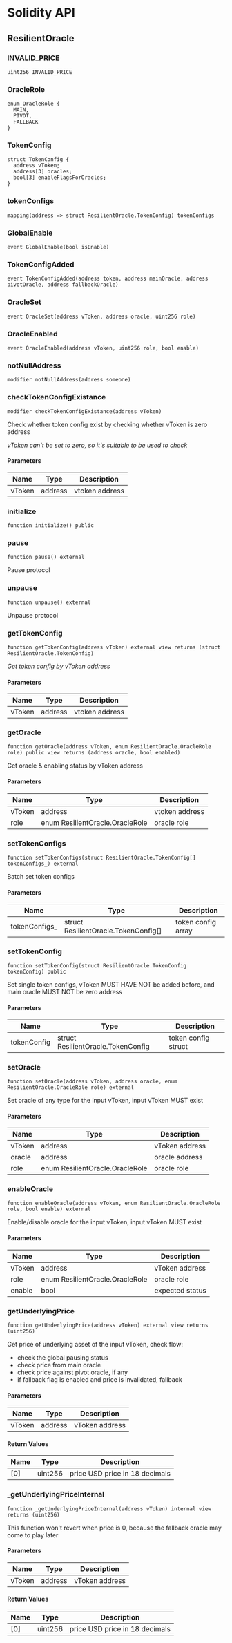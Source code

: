 # Solidity API

## ResilientOracle

### INVALID_PRICE

```solidity
uint256 INVALID_PRICE
```

### OracleRole

```solidity
enum OracleRole {
  MAIN,
  PIVOT,
  FALLBACK
}
```

### TokenConfig

```solidity
struct TokenConfig {
  address vToken;
  address[3] oracles;
  bool[3] enableFlagsForOracles;
}
```

### tokenConfigs

```solidity
mapping(address => struct ResilientOracle.TokenConfig) tokenConfigs
```

### GlobalEnable

```solidity
event GlobalEnable(bool isEnable)
```

### TokenConfigAdded

```solidity
event TokenConfigAdded(address token, address mainOracle, address pivotOracle, address fallbackOracle)
```

### OracleSet

```solidity
event OracleSet(address vToken, address oracle, uint256 role)
```

### OracleEnabled

```solidity
event OracleEnabled(address vToken, uint256 role, bool enable)
```

### notNullAddress

```solidity
modifier notNullAddress(address someone)
```

### checkTokenConfigExistance

```solidity
modifier checkTokenConfigExistance(address vToken)
```

Check whether token config exist by checking whether vToken is zero address

_vToken can't be set to zero, so it's suitable to be used to check_

#### Parameters

| Name | Type | Description |
| ---- | ---- | ----------- |
| vToken | address | vtoken address |

### initialize

```solidity
function initialize() public
```

### pause

```solidity
function pause() external
```

Pause protocol

### unpause

```solidity
function unpause() external
```

Unpause protocol

### getTokenConfig

```solidity
function getTokenConfig(address vToken) external view returns (struct ResilientOracle.TokenConfig)
```

_Get token config by vToken address_

#### Parameters

| Name | Type | Description |
| ---- | ---- | ----------- |
| vToken | address | vtoken address |

### getOracle

```solidity
function getOracle(address vToken, enum ResilientOracle.OracleRole role) public view returns (address oracle, bool enabled)
```

Get oracle & enabling status by vToken address

#### Parameters

| Name | Type | Description |
| ---- | ---- | ----------- |
| vToken | address | vtoken address |
| role | enum ResilientOracle.OracleRole | oracle role |

### setTokenConfigs

```solidity
function setTokenConfigs(struct ResilientOracle.TokenConfig[] tokenConfigs_) external
```

Batch set token configs

#### Parameters

| Name | Type | Description |
| ---- | ---- | ----------- |
| tokenConfigs_ | struct ResilientOracle.TokenConfig[] | token config array |

### setTokenConfig

```solidity
function setTokenConfig(struct ResilientOracle.TokenConfig tokenConfig) public
```

Set single token configs, vToken MUST HAVE NOT be added before, and main oracle MUST NOT be zero address

#### Parameters

| Name | Type | Description |
| ---- | ---- | ----------- |
| tokenConfig | struct ResilientOracle.TokenConfig | token config struct |

### setOracle

```solidity
function setOracle(address vToken, address oracle, enum ResilientOracle.OracleRole role) external
```

Set oracle of any type for the input vToken, input vToken MUST exist

#### Parameters

| Name | Type | Description |
| ---- | ---- | ----------- |
| vToken | address | vToken address |
| oracle | address | oracle address |
| role | enum ResilientOracle.OracleRole | oracle role |

### enableOracle

```solidity
function enableOracle(address vToken, enum ResilientOracle.OracleRole role, bool enable) external
```

Enable/disable oracle for the input vToken, input vToken MUST exist

#### Parameters

| Name | Type | Description |
| ---- | ---- | ----------- |
| vToken | address | vToken address |
| role | enum ResilientOracle.OracleRole | oracle role |
| enable | bool | expected status |

### getUnderlyingPrice

```solidity
function getUnderlyingPrice(address vToken) external view returns (uint256)
```

Get price of underlying asset of the input vToken, check flow:
- check the global pausing status
- check price from main oracle
- check price against pivot oracle, if any
- if fallback flag is enabled and price is invalidated, fallback

#### Parameters

| Name | Type | Description |
| ---- | ---- | ----------- |
| vToken | address | vToken address |

#### Return Values

| Name | Type | Description |
| ---- | ---- | ----------- |
| [0] | uint256 | price USD price in 18 decimals |

### _getUnderlyingPriceInternal

```solidity
function _getUnderlyingPriceInternal(address vToken) internal view returns (uint256)
```

This function won't revert when price is 0, because the fallback oracle may come to play later

#### Parameters

| Name | Type | Description |
| ---- | ---- | ----------- |
| vToken | address | vToken address |

#### Return Values

| Name | Type | Description |
| ---- | ---- | ----------- |
| [0] | uint256 | price USD price in 18 decimals |

